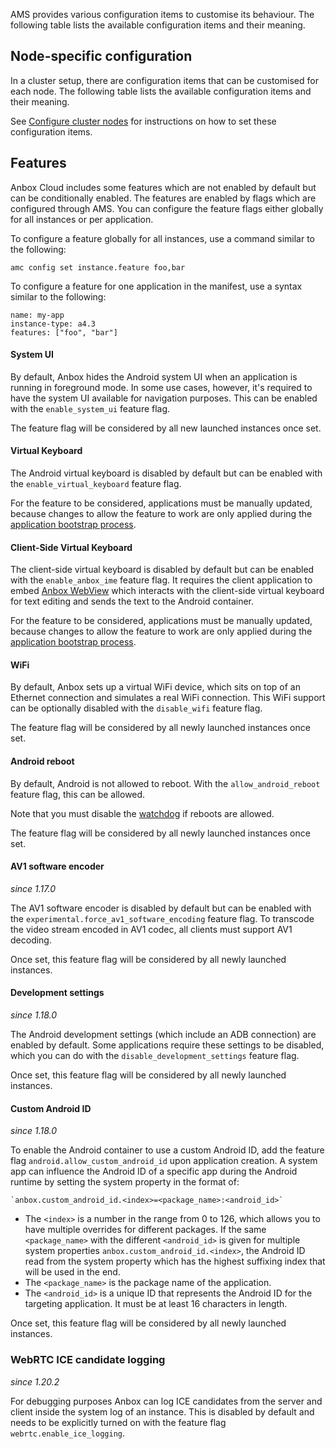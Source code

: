 AMS provides various configuration items to customise its behaviour. The following table lists the available configuration items and their meaning.

<!-- GENERATED_TABLE all -->

<a name="node-specific"></a>
## Node-specific configuration

In a cluster setup, there are configuration items that can be customised for each node. The following table lists the available configuration items and their meaning.

<!-- GENERATED_TABLE node -->

See [Configure cluster nodes](https://discourse.ubuntu.com/t/configure-cluster-nodes/28716) for instructions on how to set these configuration items.

## Features

Anbox Cloud includes some features which are not enabled by default but can be conditionally enabled. The features are enabled by flags which are configured through AMS. You can configure the feature flags either globally for all instances or per application.

To configure a feature globally for all instances, use a command similar to the following:

    amc config set instance.feature foo,bar

To configure a feature for one application in the manifest, use a syntax similar to the following:

    name: my-app
    instance-type: a4.3
    features: ["foo", "bar"]

#### System UI

By default, Anbox hides the Android system UI when an application is running in foreground mode. In some use cases, however, it's required to have the system UI available for navigation purposes. This can be enabled with the `enable_system_ui` feature flag.

The feature flag will be considered by all new launched instances once set.

#### Virtual Keyboard

The Android virtual keyboard is disabled by default but can be enabled with the `enable_virtual_keyboard` feature flag.

For the feature to be considered, applications must be manually updated, because changes to allow the feature to work are only applied during the [application bootstrap process](https://discourse.ubuntu.com/t/managing-applications/17760#bootstrap).

#### Client-Side Virtual Keyboard

The client-side virtual keyboard is disabled by default but can be enabled with the `enable_anbox_ime` feature flag. It requires the client application to embed [Anbox WebView](https://discourse.ubuntu.com/t/integrate-a-client-side-virtual-keyboard/23643) which interacts with the client-side virtual keyboard for text editing and sends the text to the Android container.

For the feature to be considered, applications must be manually updated, because changes to allow the feature to work are only applied during the [application bootstrap process](https://discourse.ubuntu.com/t/managing-applications/17760#bootstrap).

#### WiFi

By default, Anbox sets up a virtual WiFi device, which sits on top of an Ethernet connection and simulates a real WiFi connection. This WiFi support can be optionally disabled with the `disable_wifi` feature flag.

The feature flag will be considered by all newly launched instances once set.

#### Android reboot

By default, Android is not allowed to reboot. With the `allow_android_reboot` feature flag, this can be allowed.

Note that you must disable the [watchdog](https://discourse.ubuntu.com/t/application-manifest/24197#watchdog) if reboots are allowed.

The feature flag will be considered by all newly launched instances once set.

#### AV1 software encoder

*since 1.17.0*

The AV1 software encoder is disabled by default but can be enabled with the `experimental.force_av1_software_encoding` feature flag. To transcode the video stream encoded in AV1 codec, all clients must support AV1 decoding.

Once set, this feature flag will be considered by all newly launched instances.

#### Development settings

*since 1.18.0*

The Android development settings (which include an ADB connection) are enabled by default. Some applications require these settings to be disabled, which you can do with the `disable_development_settings` feature flag.

Once set, this feature flag will be considered by all newly launched instances.

#### Custom Android ID

*since 1.18.0*

To enable the Android container to use a custom Android ID, add the feature flag `android.allow_custom_android_id` upon application creation. A system app can influence the Android ID of a specific app during the Android runtime by setting the system property in the format of:
  ```
  `anbox.custom_android_id.<index>=<package_name>:<android_id>`
  ```

 * The `<index>` is a number in the range from 0 to 126, which allows you to have multiple overrides for different packages. If the same `<package_name>` with the different `<android_id>` is given for multiple system properties `anbox.custom_android_id.<index>`, the Android ID read from the system property which has the highest suffixing index that will be used in the end.
 * The `<package_name>` is the package name of the application.
 * The `<android_id>` is a unique ID that represents the Android ID for the targeting application. It must be at least 16 characters in length.

Once set, this feature flag will be considered by all newly launched instances.


### WebRTC ICE candidate logging

*since 1.20.2*

For debugging purposes Anbox can log ICE candidates from the server and client inside the system log of an instance. This is disabled by default and needs to be explicitly turned on with the feature flag `webrtc.enable_ice_logging`.